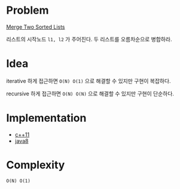 # Problem

[Merge Two Sorted Lists](https://leetcode.com/problems/merge-two-sorted-lists/)

리스트의 시작노드 `l1, l2` 가 주어진다. 두 리스트를 오름차순으로 병합하라.

# Idea

iterative 하게 접근하면 `O(N) O(1)` 으로 해결할 수 있지만
구현이 복잡하다.

recursive 하게 접근하면 `O(N) O(N)` 으로 해결할 수 있지만
구현이 단순하다.

# Implementation

* [c++11](a.cpp)
* [java8](MainApp.java)

# Complexity

```
O(N) O(1)
```
